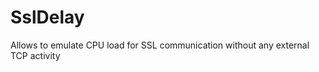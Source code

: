 SslDelay
========

Allows to emulate CPU load for SSL communication without any external TCP activity
